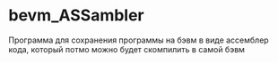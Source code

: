 # bevm_ASSambler
Программа для сохранения программы на бэвм в виде ассемблер кода, который потмо можно будет скомпилить в самой бэвм
